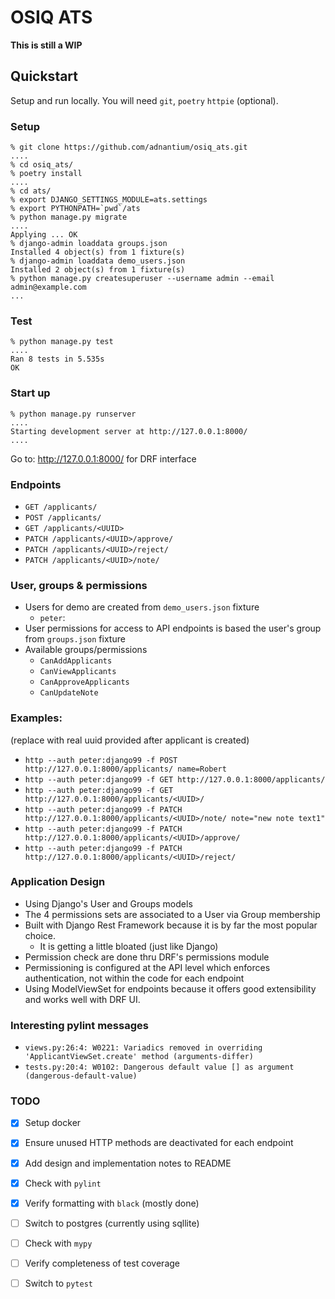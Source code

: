 
# OSIQ ATS

**This is still a WIP**

## Quickstart

Setup and run locally. You will need `git`, `poetry` `httpie` (optional).

### Setup
```shell
% git clone https://github.com/adnantium/osiq_ats.git
....
% cd osiq_ats/
% poetry install
....
% cd ats/
% export DJANGO_SETTINGS_MODULE=ats.settings
% export PYTHONPATH=`pwd`/ats
% python manage.py migrate
....
Applying ... OK
% django-admin loaddata groups.json
Installed 4 object(s) from 1 fixture(s)
% django-admin loaddata demo_users.json
Installed 2 object(s) from 1 fixture(s)
% python manage.py createsuperuser --username admin --email admin@example.com
...
```
### Test
```shell
% python manage.py test
....
Ran 8 tests in 5.535s
OK
```

### Start up
```shell
% python manage.py runserver
....
Starting development server at http://127.0.0.1:8000/
....
```

Go to: http://127.0.0.1:8000/ for DRF interface

### Endpoints
* `GET /applicants/`
* `POST /applicants/`
* `GET /applicants/<UUID>`
* `PATCH /applicants/<UUID>/approve/`
* `PATCH /applicants/<UUID>/reject/`
* `PATCH /applicants/<UUID>/note/`

### User, groups & permissions
* Users for demo are created from `demo_users.json` fixture
  * `peter`: 
* User permissions for access to API endpoints is based the user's group from `groups.json` fixture
* Available groups/permissions
  * `CanAddApplicants`
  * `CanViewApplicants`
  * `CanApproveApplicants`
  * `CanUpdateNote`



### Examples:
(replace <UUID> with real uuid provided after applicant is created)
* `http --auth peter:django99 -f POST http://127.0.0.1:8000/applicants/ name=Robert`
* `http --auth peter:django99 -f GET http://127.0.0.1:8000/applicants/`
* `http --auth peter:django99 -f GET http://127.0.0.1:8000/applicants/<UUID>/`
* `http --auth peter:django99 -f PATCH http://127.0.0.1:8000/applicants/<UUID>/note/ note="new note text1"`
* `http --auth peter:django99 -f PATCH http://127.0.0.1:8000/applicants/<UUID>/approve/`
* `http --auth peter:django99 -f PATCH http://127.0.0.1:8000/applicants/<UUID>/reject/`


### Application Design
* Using Django's User and Groups models
* The 4 permissions sets are associated to a User via Group membership
* Built with Django Rest Framework because it is by far the most popular choice. 
  * It is getting a little bloated (just like Django)
* Permission check are done thru DRF's permissions module
* Permissioning is configured at the API level which enforces authentication, not within the code for each endpoint
* Using ModelViewSet for endpoints because it offers good extensibility and works well with DRF UI.

### Interesting pylint messages
* `views.py:26:4: W0221: Variadics removed in overriding 'ApplicantViewSet.create' method (arguments-differ)`
* `tests.py:20:4: W0102: Dangerous default value [] as argument (dangerous-default-value)`

### TODO
- [X] Setup docker
- [X] Ensure unused HTTP methods are deactivated for each endpoint
- [X] Add design and implementation notes to README
- [X] Check with `pylint`
- [X] Verify formatting with `black` (mostly done)
- [ ] Switch to postgres (currently using sqllite)
- [ ] Check with `mypy`
- [ ] Verify completeness of test coverage
- [ ] Switch to `pytest`

